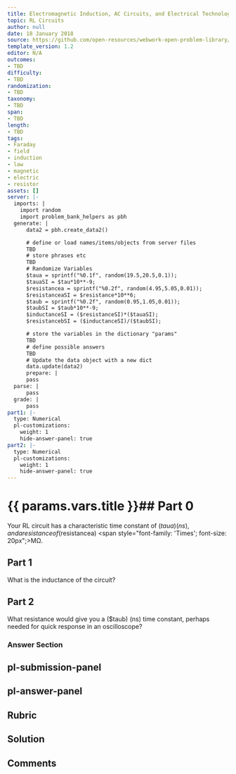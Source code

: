```yaml
---
title: Electromagnetic Induction, AC Circuits, and Electrical Technologies
topic: RL Circuits
author: null
date: 18 January 2018
source: https://github.com/open-resources/webwork-open-problem-library/tree/master/Contrib/BrockPhysics/College_Physics_Urone/23.Electromagnetic_Induction_AC_Circuits_and_Electrical_Technologies/23-10.RL_Circuits/NU_U17_23_10_002.pg
template_version: 1.2
editor: N/A
outcomes:
- TBD
difficulty:
- TBD
randomization:
- TBD
taxonomy:
- TBD
span:
- TBD
length:
- TBD
tags:
- Faraday
- field
- induction
- law
- magnetic
- electric
- resistor
assets: []
server: |-
  imports: |
    import random
    import problem_bank_helpers as pbh
  generate: |
      data2 = pbh.create_data2()

      # define or load names/items/objects from server files
      TBD
      # store phrases etc
      TBD
      # Randomize Variables
      $taua = sprintf("%0.1f", random(19.5,20.5,0.1));
      $tauaSI = $tau*10**-9;
      $resistancea = sprintf("%0.2f", random(4.95,5.05,0.01));
      $resistanceaSI = $resistance*10**6;
      $taub = sprintf("%0.2f", random(0.95,1.05,0.01));
      $taubSI = $taub*10**-9;
      $inductanceSI = ($resistanceSI)*($tauaSI);
      $resistancebSI = ($inductanceSI)/($taubSI);

      # store the variables in the dictionary "params"
      TBD
      # define possible answers
      TBD
      # Update the data object with a new dict
      data.update(data2)
      prepare: |
      pass
  parse: |
      pass
  grade: |
      pass
part1: |-
  type: Numerical
  pl-customizations:
    weight: 1
    hide-answer-panel: true
part2: |-
  type: Numerical
  pl-customizations:
    weight: 1
    hide-answer-panel: true
---
```


# {{ params.vars.title }}## Part 0 
Your RL circuit has a characteristic time constant of ($taua) (ns), and a resistance of ($resistancea) <span style="font-family: 'Times'; font-size: 20px";>M&Omega;</span>. 
## Part 1 
What is the inductance of the circuit? 
## Part 2 
What resistance would give you a ($taub) (ns) time constant, perhaps needed for quick response in an oscilloscope? 


### Answer Section 


## pl-submission-panel 


## pl-answer-panel 


## Rubric 


## Solution 


## Comments 


